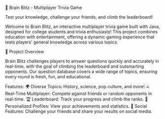 🧠 Brain Blitz - Multiplayer Trivia Game

Test your knowledge, challenge your friends, and climb the leaderboard!

Welcome to Brain Blitz, an interactive multiplayer trivia game built with Java, designed for college students and trivia enthusiasts! This project combines education with entertainment, offering a dynamic gaming experience that tests players' general knowledge across various topics.


🎯 Project Overview

Brain Blitz challenges players to answer questions quickly and accurately in real-time, with the goal of climbing the leaderboard and outsmarting opponents. Our question database covers a wide range of topics, ensuring every round is fresh, fun, and educational.

Features:
🌍 Diverse Topics: History, science, pop culture, and more!
⚔️ Real-Time Multiplayer: Compete against friends or random opponents in real-time.
🏆 Leaderboard: Track your progress and climb the ranks.
👤 Personalized Profiles: View your achievements and statistics.
💬 Social Features: Challenge your friends and share your results on social media.
